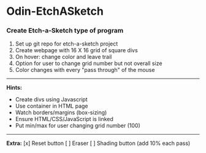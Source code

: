 # Odin-EtchASketch

### Create Etch-a-Sketch type of program

1. Set up git repo for etch-a-sketch project
2. Create webpage with 16 X 16 grid of square divs
3. On hover: change color and leave trail
4. Option for user to change grid number but not overall size
5. Color changes with every "pass through" of the mouse

---

**Hints:**
  - Create divs using Javascript
  - Use container in HTML page
  - Watch borders/margins (box-sizing)
  - Ensure HTML/CSS/JavaScript is linked
  - Put min/max for user changing grid number (100)

---

**Extra:**
  [x] Reset button
  [ ] Eraser
  [ ] Shading button (add 10% each pass)